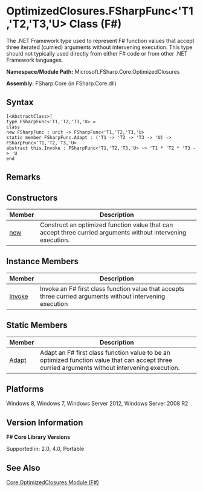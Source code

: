 # OptimizedClosures.FSharpFunc<'T1,'T2,'T3,'U> Class (F#)

The .NET Framework type used to represent F# function values that accept three iterated (curried) arguments without intervening execution. This type should not typically used directly from either F# code or from other .NET Framework languages.

**Namespace/Module Path:** Microsoft.FSharp.Core.OptimizedClosures

**Assembly:** FSharp.Core (in FSharp.Core.dll)


## Syntax

```
[<AbstractClass>]
type FSharpFunc<'T1,'T2,'T3,'U> =
class
new FSharpFunc : unit -> FSharpFunc<'T1,'T2,'T3,'U>
static member FSharpFunc.Adapt : ('T1 -> 'T2 -> 'T3 -> 'U) -> FSharpFunc<'T1,'T2,'T3,'U>
abstract this.Invoke : FSharpFunc<'T1,'T2,'T3,'U> -> 'T1 * 'T2 * 'T3 -> 'U
end
```

## Remarks

## Constructors


|Member|Description|
|------|-----------|
|[new](http://msdn.microsoft.com/en-us/library/c3330e7d-d6a6-4ce0-b579-2600ad2e0a74)|Construct an optimized function value that can accept three curried arguments without intervening execution.|

## Instance Members


|Member|Description|
|------|-----------|
|[Invoke](http://msdn.microsoft.com/en-us/library/212501c1-8378-461b-b5ad-54f8b3d41f56)|Invoke an F# first class function value that accepts three curried arguments without intervening execution|

## Static Members


|Member|Description|
|------|-----------|
|[Adapt](http://msdn.microsoft.com/en-us/library/785cfdb2-21e1-4f8f-930f-db6de480ae47)|Adapt an F# first class function value to be an optimized function value that can accept three curried arguments without intervening execution.|

## Platforms
Windows 8, Windows 7, Windows Server 2012, Windows Server 2008 R2


## Version Information
**F# Core Library Versions**

Supported in: 2.0, 4.0, Portable




## See Also
[Core.OptimizedClosures Module &#40;F&#35;&#41;](Core.OptimizedClosures+Module+%28FSharp%29.md)

